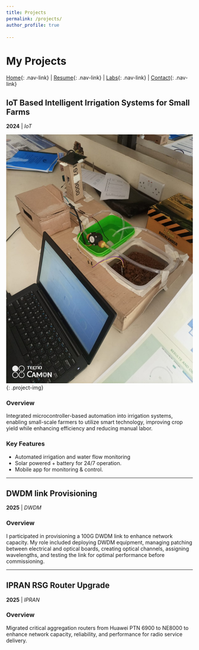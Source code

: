 ```yaml
---
title: Projects
permalink: /projects/
author_profile: true

---
```


# My Projects

[Home](/){: .nav-link} | [Resume](/resume){: .nav-link} | [Labs](/labs){: .nav-link} | [Contact](/contact){: .nav-link}

## IoT Based Intelligent Irrigation Systems for Small Farms
**2024** | *IoT*

![Project Screenshot](assets/images/Winjoy%20Ntinyari%20Project%201.jpg){: .project-img}

### Overview
Integrated microcontroller-based automation into irrigation systems, enabling small-scale farmers to utilize smart technology, improving crop yield while enhancing efficiency and reducing manual labor.

### Key Features
- Automated irrigation and water flow monitoring
- Solar powered + battery for 24/7 operation.
- Mobile app for monitoring & control.

---

## DWDM link Provisioning
**2025** | *DWDM*

### Overview
I participated in provisioning a 100G DWDM link to enhance network capacity. My role included deploying DWDM equipment, managing patching between electrical and optical boards, creating optical channels, assigning wavelengths, and testing the link for optimal performance before commissioning.

---

## IPRAN RSG Router Upgrade
**2025** | *IPRAN*

### Overview
Migrated critical aggregation routers from Huawei PTN 6900 to NE8000 to enhance network capacity, reliability, and performance for radio service delivery.

